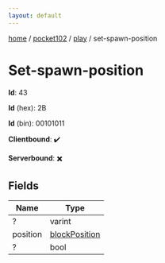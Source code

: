 ```yaml
---
layout: default
---
```


[home](/)  /  [pocket102](/protocol/pocket102)  /  [play](/protocol/pocket102/play)  /  set-spawn-position

# Set-spawn-position

**Id**: 43

**Id** (hex): 2B

**Id** (bin): 00101011

**Clientbound**: ✔️

**Serverbound**: ✖️

## Fields

Name | Type
---|---
? | varint
position | [blockPosition](/protocol/pocket102/types/block-position)
? | bool

